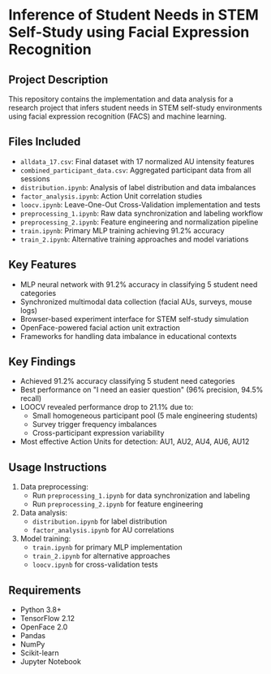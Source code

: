 # Inference of Student Needs in STEM Self-Study using Facial Expression Recognition

## Project Description
This repository contains the implementation and data analysis for a research project that infers student needs in STEM self-study environments using facial expression recognition (FACS) and machine learning.

## Files Included
- `alldata_17.csv`: Final dataset with 17 normalized AU intensity features
- `combined_participant_data.csv`: Aggregated participant data from all sessions
- `distribution.ipynb`: Analysis of label distribution and data imbalances
- `factor_analysis.ipynb`: Action Unit correlation studies
- `loocv.ipynb`: Leave-One-Out Cross-Validation implementation and tests
- `preprocessing_1.ipynb`: Raw data synchronization and labeling workflow
- `preprocessing_2.ipynb`: Feature engineering and normalization pipeline
- `train.ipynb`: Primary MLP training achieving 91.2% accuracy
- `train_2.ipynb`: Alternative training approaches and model variations

## Key Features
- MLP neural network with 91.2% accuracy in classifying 5 student need categories
- Synchronized multimodal data collection (facial AUs, surveys, mouse logs)
- Browser-based experiment interface for STEM self-study simulation
- OpenFace-powered facial action unit extraction
- Frameworks for handling data imbalance in educational contexts

## Key Findings
- Achieved 91.2% accuracy classifying 5 student need categories
- Best performance on "I need an easier question" (96% precision, 94.5% recall)
- LOOCV revealed performance drop to 21.1% due to:
  - Small homogeneous participant pool (5 male engineering students)
  - Survey trigger frequency imbalances
  - Cross-participant expression variability
- Most effective Action Units for detection: AU1, AU2, AU4, AU6, AU12

## Usage Instructions
1. Data preprocessing:
   - Run `preprocessing_1.ipynb` for data synchronization and labeling
   - Run `preprocessing_2.ipynb` for feature engineering
2. Data analysis:
   - `distribution.ipynb` for label distribution
   - `factor_analysis.ipynb` for AU correlations
3. Model training:
   - `train.ipynb` for primary MLP implementation
   - `train_2.ipynb` for alternative approaches
   - `loocv.ipynb` for cross-validation tests

## Requirements
- Python 3.8+
- TensorFlow 2.12
- OpenFace 2.0
- Pandas
- NumPy
- Scikit-learn
- Jupyter Notebook
